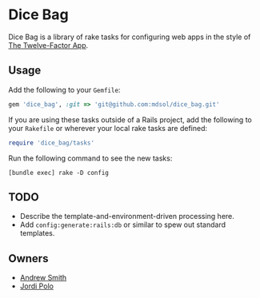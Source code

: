 # Dice Bag

Dice Bag is a library of rake tasks for configuring web apps in the style of
[The Twelve-Factor App][1].

[1]: http://www.12factor.net/

## Usage

Add the following to your `Gemfile`:

```ruby
gem 'dice_bag', :git => 'git@github.com:mdsol/dice_bag.git'
```

If you are using these tasks outside of a Rails project, add the following to
your `Rakefile` or wherever your local rake tasks are defined:

```ruby
require 'dice_bag/tasks'
```

Run the following command to see the new tasks:

```
[bundle exec] rake -D config
```

## TODO

* Describe the template-and-environment-driven processing here.
* Add `config:generate:rails:db` or similar to spew out standard templates.

## Owners

* [Andrew Smith](mailto:asmith@mdsol.com)
* [Jordi Polo](mailto:jcarres@mdsol.com)

